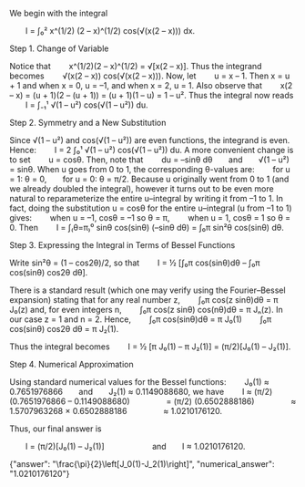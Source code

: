 We begin with the integral

  I = ∫₀² x^(1/2) (2 – x)^(1/2) cos(√(x(2 – x))) dx.

Step 1. Change of Variable

Notice that
  x^(1/2)(2 – x)^(1/2) = √[x(2 – x)].
Thus the integrand becomes
  √(x(2 – x)) cos(√(x(2 – x))).
Now, let
  u = x – 1.
Then x = u + 1 and when x = 0, u = –1, and when x = 2, u = 1. Also observe that
  x(2 – x) = (u + 1)(2 – (u + 1)) = (u + 1)(1 – u) = 1 – u².
Thus the integral now reads
  I = ∫₋₁¹ √(1 – u²) cos(√(1 – u²)) du.

Step 2. Symmetry and a New Substitution

Since √(1 – u²) and cos(√(1 – u²)) are even functions, the integrand is even. Hence:
  I = 2 ∫₀¹ √(1 – u²) cos(√(1 – u²)) du.
A more convenient change is to set
  u = cosθ.
Then, note that
  du = –sinθ dθ  and  √(1 – u²) = sinθ.
When u goes from 0 to 1, the corresponding θ-values are:
  for u = 1: θ = 0,  for u = 0: θ = π/2.
Because u originally went from 0 to 1 (and we already doubled the integral), however it turns out to be even more natural to reparameterize the entire u–integral by writing it from –1 to 1. In fact, doing the substitution u = cosθ for the entire u–integral (u from –1 to 1) gives:
  when u = –1, cosθ = –1 so θ = π,
  when u = 1, cosθ = 1 so θ = 0.
Then
  I = ∫₍θ=π₎⁰ sinθ cos(sinθ) (–sinθ dθ) = ∫₀π sin²θ cos(sinθ) dθ.

Step 3. Expressing the Integral in Terms of Bessel Functions

Write sin²θ = (1 – cos2θ)/2, so that
  I = ½ [∫₀π cos(sinθ)dθ – ∫₀π cos(sinθ) cos2θ dθ].

There is a standard result (which one may verify using the Fourier–Bessel expansion) stating that for any real number z,
  ∫₀π cos(z sinθ)dθ = π J₀(z)
and, for even integers n,
  ∫₀π cos(z sinθ) cos(nθ)dθ = π Jₙ(z).
In our case z = 1 and n = 2. Hence,
  ∫₀π cos(sinθ)dθ = π J₀(1)
  ∫₀π cos(sinθ) cos2θ dθ = π J₂(1).

Thus the integral becomes
  I = ½ [π J₀(1) – π J₂(1)] = (π/2)[J₀(1) – J₂(1)].

Step 4. Numerical Approximation

Using standard numerical values for the Bessel functions:
  J₀(1) ≈ 0.7651976866  and  J₂(1) ≈ 0.1149088680,
we have
  I ≈ (π/2) (0.7651976866 – 0.1149088680)
     = (π/2) (0.6502888186)
     ≈ 1.5707963268 × 0.6502888186
     ≈ 1.0210176120.

Thus, our final answer is

  I = (π/2)[J₀(1) – J₂(1)]      and  I ≈ 1.0210176120.

{"answer": "\\frac{\\pi}{2}\\left[J_0(1)-J_2(1)\\right]", "numerical_answer": "1.0210176120"}